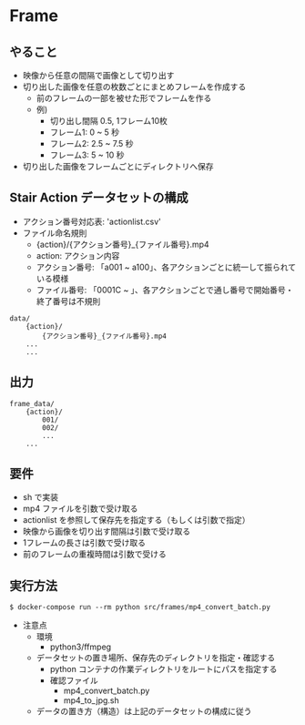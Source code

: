 # Frame

## やること

- 映像から任意の間隔で画像として切り出す
- 切り出した画像を任意の枚数ごとにまとめフレームを作成する
    - 前のフレームの一部を被せた形でフレームを作る
    - 例)
        - 切り出し間隔 0.5, 1フレーム10枚
        - フレーム1: 0 ~ 5 秒
        - フレーム2: 2.5 ~ 7.5 秒
        - フレーム3: 5 ~ 10 秒
- 切り出した画像をフレームごとにディレクトリへ保存

## Stair Action データセットの構成

- アクション番号対応表: 'actionlist.csv'
- ファイル命名規則
    - {action}/{アクション番号}_{ファイル番号}.mp4
    - action: アクション内容
    - アクション番号: 「a001 ~ a100」、各アクションごとに統一して振られている模様
    - ファイル番号: 「0001C ~ 」、各アクションごとで通し番号で開始番号・終了番号は不規則

```angular2html
data/ 
    {action}/
        {アクション番号}_{ファイル番号}.mp4
    ...
    ...
```

## 出力

```angular2html
frame_data/
    {action}/
        001/
        002/
        ...
    ...
```

## 要件

- sh で実装
- mp4 ファイルを引数で受け取る
- actionlist を参照して保存先を指定する（もしくは引数で指定）
- 映像から画像を切り出す間隔は引数で受け取る
- 1フレームの長さは引数で受け取る
- 前のフレームの重複時間は引数で受ける


## 実行方法

```angular2html
$ docker-compose run --rm python src/frames/mp4_convert_batch.py
```

- 注意点
    - 環境
        - python3/ffmpeg
    - データセットの置き場所、保存先のディレクトリを指定・確認する
        - python コンテナの作業ディレクトリをルートにパスを指定する
        - 確認ファイル
            - mp4_convert_batch.py
            - mp4_to_jpg.sh
    - データの置き方（構造）は上記のデータセットの構成に従う